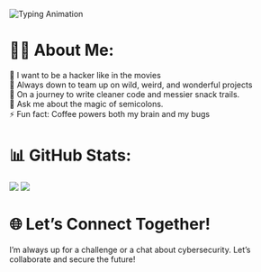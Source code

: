 ![Typing Animation](https://readme-typing-svg.herokuapp.com?font=Fira+Code&size=36&color=FFF¢er=true&vCenter=true&width=500&lines=Hello,I+am+Dieu)

# 🙋‍♀️ About Me:
🔭 I want to be a hacker like in the movies <br>
🐧 Always down to team up on wild, weird, and wonderful projects <br>
🌱 On a journey to write cleaner code and messier snack trails. <br>
💬 Ask me about the magic of semicolons.<br>
⚡ Fun fact: Coffee powers both my brain and my bugs 

# 📊 GitHub Stats:
![](https://github-readme-stats.vercel.app/api?username=zyond26&theme=merko&hide_border=false&include_all_commits=false&count_private=false)
![](https://github-readme-stats.vercel.app/api/top-langs/?username=zyond26&theme=merko&hide_border=false&include_all_commits=dalse&count_private=true&layout=compact)

# 🌐 Let’s Connect Together!
I’m always up for a challenge or a chat about cybersecurity. Let’s collaborate and secure the future! 

